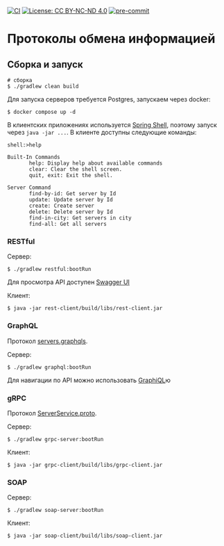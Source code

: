 [![CI](https://github.com/Romanow/web-protocols/actions/workflows/build.yml/badge.svg?branch=master)](https://github.com/Romanow/web-protocols/actions/workflows/build.yml)
[![License: CC BY-NC-ND 4.0](https://img.shields.io/badge/License-CC%20BY--NC--ND%204.0-lightgrey.svg)](https://creativecommons.org/licenses/by-nc-nd/4.0/)
[![pre-commit](https://img.shields.io/badge/pre--commit-enabled-brightgreen?logo=pre-commit)](https://github.com/pre-commit/pre-commit)

# Протоколы обмена информацией

## Сборка и запуск

```shell
# сборка
$ ./gradlew clean build
````

Для запуска серверов требуется Postgres, запускаем через docker:

```shell
$ docker compose up -d
```

В клиентских приложениях
используется [Spring Shell](https://docs.spring.io/spring-shell/docs/current/reference/htmlsingle/), поэтому запуск
через `java -jar ...`. В клиенте доступны следующие команды:

```log
shell:>help

Built-In Commands
       help: Display help about available commands
       clear: Clear the shell screen.
       quit, exit: Exit the shell.

Server Command
       find-by-id: Get server by Id
       update: Update server by Id
       create: Create server
       delete: Delete server by Id
       find-in-city: Get servers in city
       find-all: Get all servers
```

### RESTful

Сервер:

```shell
$ ./gradlew restful:bootRun
```

Для просмотра API доступен [Swagger UI](http://localhost:8080/swagger-ui/index.html)

Клиент:

```shell
$ java -jar rest-client/build/libs/rest-client.jar
```

### GraphQL

Протокол [servers.graphqls](graphql/src/main/resources/graphql/servers.graphqls).

Сервер:

```shell
$ ./gradlew graphql:bootRun
```

Для навигации по API можно использовать [GraphiQL](http://localhost:8080/graphiql)ю

### gRPC

Протокол [ServerService.proto](grpc-protocol/src/main/proto/ServerService.proto).

Сервер:

```shell
$ ./gradlew grpc-server:bootRun
```

Клиент:

```shell
$ java -jar grpc-client/build/libs/grpc-client.jar
```

### SOAP

Сервер:

```shell
$ ./gradlew soap-server:bootRun
```

Клиент:

```shell
$ java -jar soap-client/build/libs/soap-client.jar
```
